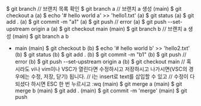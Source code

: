 $ git branch // 브랜치 목록 확인
$ git branch a // 브랜치 a 생성
(main) $ git checkout a
(a) $ echo '# hello world a' >> 'hello1.txt'
(a) $ git status
(a) $ git add .
(a) $ git commit -m "a1"
(a) $ git push // error
(a) $ git push --set-upstream origin a
(a) $ git checkout main
(main) $ git branch b  // 브랜치 a 생성
(main) $ git branch
  a
  b
* main
(main) $ git checkout b
(b) $ echo '# hello world b' >> 'hello2.txt'
(b) $ git status
(b) $ git add .
(b) $ git commit -m "b1"
(b) $ git push // error
(b) $ git push --set-upstream origin a
(b) $ git checkout main
// 혹시라도 vi나 vim이나 VSC가 열린다면 수정하시고 저장하시고 나가시면(VSC의 경우에는 수정, 저장, 닫기) 됩니다.
// i는 insert로 text를 삽입할 수 있고
// 수정이 다 되셨다 하시면 ESC 한 번 누르시고 :wq
(main) $ git merge a
(main) $ git merge b
(main) $ git add .
(main) $ git commit -m 'merge'
(main) $ git push